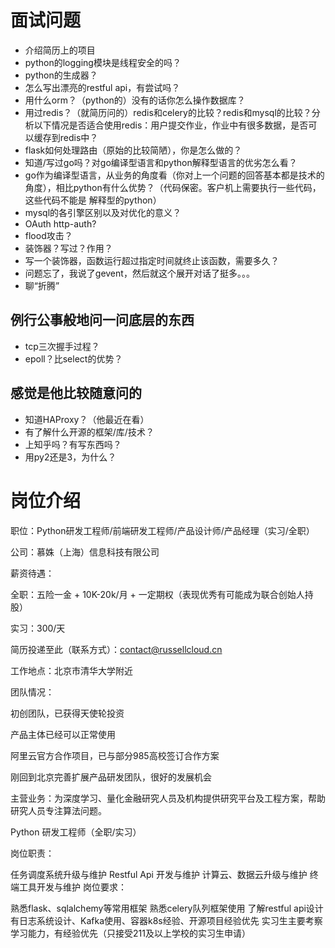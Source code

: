 # 面试问题
- 介绍简历上的项目
- python的logging模块是线程安全的吗？
- python的生成器？
- 怎么写出漂亮的restful api，有尝试吗？
- 用什么orm？（python的）没有的话你怎么操作数据库？
- 用过redis？（就简历问的）redis和celery的比较？redis和mysql的比较？分析以下情况是否适合使用redis：用户提交作业，作业中有很多数据，是否可以缓存到redis中？
- flask如何处理路由（原始的比较简陋），你是怎么做的？
- 知道/写过go吗？对go编译型语言和python解释型语言的优劣怎么看？
- go作为编译型语言，从业务的角度看（你对上一个问题的回答基本都是技术的角度），相比python有什么优势？（代码保密。客户机上需要执行一些代码，这些代码不能是
解释型的python）
- mysql的各引擎区别以及对优化的意义？
- OAuth http-auth?
- flood攻击？
- 装饰器？写过？作用？
- 写一个装饰器，函数运行超过指定时间就终止该函数，需要多久？
- 问题忘了，我说了gevent，然后就这个展开对话了挺多。。。
- 聊“折腾”

## 例行公事般地问一问底层的东西
- tcp三次握手过程？
- epoll？比select的优势？

## 感觉是他比较随意问的
- 知道HAProxy？（他最近在看）
- 有了解什么开源的框架/库/技术？
- 上知乎吗？有写东西吗？
- 用py2还是3，为什么？

# 岗位介绍
职位：Python研发工程师/前端研发工程师/产品设计师/产品经理（实习/全职）

公司：慕姝（上海）信息科技有限公司

薪资待遇：

全职：五险一金 + 10K-20k/月 + 一定期权（表现优秀有可能成为联合创始人持股）

实习：300/天

简历投递至此（联系方式）：contact@russellcloud.cn

工作地点：北京市清华大学附近


团队情况：

初创团队，已获得天使轮投资

产品主体已经可以正常使用

阿里云官方合作项目，已与部分985高校签订合作方案

刚回到北京完善扩展产品研发团队，很好的发展机会

主营业务：为深度学习、量化金融研究人员及机构提供研究平台及工程方案，帮助研究人员专注算法问题。



Python 研发工程师（全职/实习）

岗位职责：

任务调度系统升级与维护
Restful Api 开发与维护
计算云、数据云升级与维护
终端工具开发与维护
岗位要求：

熟悉flask、sqlalchemy等常用框架
熟悉celery队列框架使用
了解restful api设计
有日志系统设计、Kafka使用、容器k8s经验、开源项目经验优先
实习生主要考察学习能力，有经验优先（只接受211及以上学校的实习生申请）
